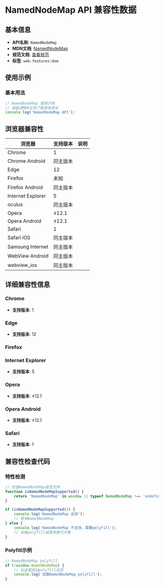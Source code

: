 # NamedNodeMap API 兼容性数据

## 基本信息

- **API名称**: `NamedNodeMap`
- **MDN文档**: [NamedNodeMap](https://developer.mozilla.org/docs/Web/API/NamedNodeMap)
- **规范文档**: [查看规范](https://dom.spec.whatwg.org/#interface-namednodemap)
- **标签**: `web-features:dom`

## 使用示例

### 基本用法

```javascript
// NamedNodeMap 使用示例
// 请查阅MDN文档了解具体用法
console.log('NamedNodeMap API');
```

## 浏览器兼容性

| 浏览器 | 支持版本 | 说明 |
|--------|----------|------|
| Chrome | 1 |  |
| Chrome Android | 同主版本 |  |
| Edge | 12 |  |
| Firefox | 未知 |  |
| Firefox Android | 同主版本 |  |
| Internet Explorer | 5 |  |
| oculus | 同主版本 |  |
| Opera | ≤12.1 |  |
| Opera Android | ≤12.1 |  |
| Safari | 1 |  |
| Safari iOS | 同主版本 |  |
| Samsung Internet | 同主版本 |  |
| WebView Android | 同主版本 |  |
| webview_ios | 同主版本 |  |

## 详细兼容性信息

### Chrome

- **支持版本**: 1

### Edge

- **支持版本**: 12

### Firefox


### Internet Explorer

- **支持版本**: 5

### Opera

- **支持版本**: ≤12.1

### Opera Android

- **支持版本**: ≤12.1

### Safari

- **支持版本**: 1

## 兼容性检查代码

### 特性检测

```javascript
// 检查NamedNodeMap是否支持
function isNamedNodeMapSupported() {
    return 'NamedNodeMap' in window || typeof NamedNodeMap !== 'undefined';
}

if (isNamedNodeMapSupported()) {
    console.log('NamedNodeMap 支持');
    // 使用NamedNodeMap
} else {
    console.log('NamedNodeMap 不支持，需要polyfill');
    // 加载polyfill或使用替代方案
}
```

### Polyfill示例

```javascript
// NamedNodeMap polyfill
if (!window.NamedNodeMap) {
    // 在这里添加polyfill实现
    console.log('加载NamedNodeMap polyfill');
}
```

